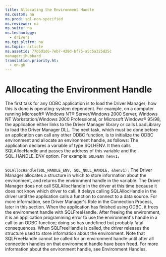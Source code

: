 ```yaml
---
title: Allocating the Environment Handle
ms.custom: na
ms.prod: sql-non-specified
ms.reviewer: na
ms.suite: na
ms.technology: 
  - drivers
ms.tgt_pltfrm: na
ms.topic: article
ms.assetid: 77b5d1d6-7eb7-428d-bf75-a5c5a325d25c
manager:jhubbard
translation.priority.ht: 
  - en-gb
---
```

# Allocating the Environment Handle
<?xml version="1.0" encoding="utf-8"?>
<developerReferenceWithoutSyntaxDocument xmlns="http://ddue.schemas.microsoft.com/authoring/2003/5" xmlns:xlink="http://www.w3.org/1999/xlink" xmlns:xsi="http://www.w3.org/2001/XMLSchema-instance" xsi:schemaLocation="http://ddue.schemas.microsoft.com/authoring/2003/5 http://dduestorage.blob.core.windows.net/ddueschema/developer.xsd">
  <introduction>
    <para>The first task for any ODBC application is to load the Driver Manager; how this is done is operating-system dependent. For example, on a computer running Microsoft® Windows NT® Server/Windows 2000 Server, Windows NT Workstation/Windows 2000 Professional, or Microsoft Windows® 95/98, the application either links to the Driver Manager library or calls <legacyBold>LoadLibrary</legacyBold> to load the Driver Manager DLL.</para>
    <para>The next task, which must be done before an application can call any other ODBC function, is to initialize the ODBC environment and allocate an environment handle, as follows:  </para>
    <list class="ordered">
      <listItem>
        <para>The application declares a variable of type SQLHENV. It then calls <legacyBold>SQLAllocHandle</legacyBold> and passes the address of this variable and the SQL_HANDLE_ENV option. For example: </para>
        <code>SQLHENV henv1;

SQLAllocHandle(SQL_HANDLE_ENV, SQL_NULL_HANDLE, &amp;henv1);</code>
      </listItem>
      <listItem>
        <para>The Driver Manager allocates a structure in which to store information about the environment, and returns the environment handle in the variable.</para>
      </listItem>
    </list>
    <para>The Driver Manager does not call <legacyBold>SQLAllocHandle</legacyBold> in the driver at this time because it does not know which driver to call. It delays calling <legacyBold>SQLAllocHandle</legacyBold> in the driver until the application calls a function to connect to a data source. For more information, see <legacyLink xlink:href="77c05630-5a8b-467d-b80e-c705dc06d601">Driver Manager's Role in the Connection Process</legacyLink>, later in this section.</para>
    <para>When the application has finished using ODBC, it frees the environment handle with <legacyBold>SQLFreeHandle</legacyBold>. After freeing the environment, it is an application programming error to use the environment's handle in a call to an ODBC function; doing so has undefined but probably fatal consequences.</para>
    <para>When <legacyBold>SQLFreeHandle</legacyBold> is called, the driver releases the structure used to store information about the environment. Note that <legacyBold>SQLFreeHandle</legacyBold> cannot be called for an environment handle until after all connection handles on that environment handle have been freed.</para>
    <para>For more information about the environment handle, see <legacyLink xlink:href="917f1b0c-272b-4e37-a1f5-87cd24b9fa21">Environment Handles</legacyLink>.</para>
  </introduction>
  <relatedTopics />
</developerReferenceWithoutSyntaxDocument>